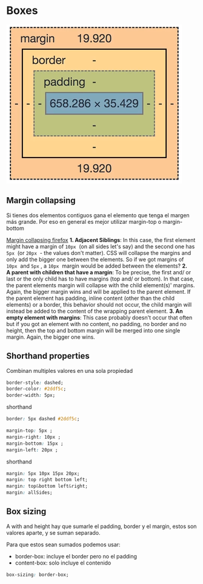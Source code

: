 # Boxes

![boxes](./boxes1.png)


## Margin collapsing

Si tienes dos elementos contiguos gana el elemento que tenga el margen más grande. Por eso en general es mejor utilizar margin-top o margin-bottom 

[Margin collapsing firefox](https://developer.mozilla.org/en-US/docs/Web/CSS/CSS_Box_Model/Mastering_margin_collapsing)
**1. Adjacent Siblings**: In this case, the first element might have a margin of `10px`  (on all sides let's say) and the second one has `5px`  (or `20px`  - the values don't matter). CSS will collapse the margins and only add the bigger one between the elements. So if we got margins of `10px`  and `5px` , a `10px`  margin would be added between the elements?
**2. A parent with children that have a margin**: To be precise, the first and/ or last or the only child has to have margins (top and/ or bottom). In that case, the parent elements margin will collapse with the child element(s)' margins. Again, the bigger margin wins and will be applied to the parent element. 
If the parent element has padding, inline content (other than the child elements) or a border, this behavior should not occur, the child margin will instead be added to the content of the wrapping parent element.
**3. An empty element with margins**: This case probably doesn't occur that often but if you got an element with no content, no padding, no border and no height, then the top and bottom margin will be merged into one single margin. Again, the bigger one wins.

## Shorthand properties

Combinan multiples valores en una sola propiedad

```css
border-style: dashed;
border-color: #2ddf5c;
border-width: 5px;
```

shorthand

```css
border: 5px dashed #2ddf5c;
```

```css
margin-top: 5px ;
margin-right: 10px ;
margin-bottom: 15px ;
margin-left: 20px ;
```

shorthand

```css
margin: 5px 10px 15px 20px;
margin: top right bottom left;
margin: top&bottom left&right;
margin: allSides;
```


## Box sizing

A with and height hay que sumarle el padding, border y el margin, estos son valores aparte, y se suman separado. 

Para que estos  sean sumados podemos usar:

* border-box: incluye el border pero no el padding
* content-box: solo incluye el contenido 

```CSS
box-sizing: border-box;
```